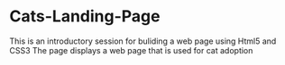 # Cats-Landing-Page
This is an introductory session for buliding a web page using Html5 and CSS3
The page displays a web page that is used for cat adoption
